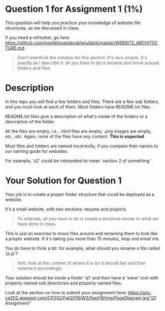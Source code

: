 # Question 1 for Assignment 1 (1%)

This question will help you practice your knowledge of website file structures,
as we discussed in class.

If you need a refresher, go here 
https://github.com/josefelixsandoval/wlu/blob/master/WEBSITE_ARCHITECTURE.md.

> Don't overthink the solution for this section. It's very simple. It's exactly as I describe it: all you have to do is rename and move around folders and files.

# Description
In this repo you will find a few folders and files. There are a few sub folders, and you must look at each of them. Most folders have README.txt files.

README.txt files give a description of what's inside of the folders or a description of the folder.

All the files are empty, i.e., .html files are empty, .png images are empty, etc., etc. Again, none of the files have any content. **This is expected**.

Most files and folders are named incorrectly, if you compare their names to our naming guide for websites.

For example, 's2' could be interpreted to mean 'section 2 of something.'

# Your Solution for Question 1
Your job is to create a proper folder structure that could be deployed as a website. 

It's a small website, with two sections: resume and projects.

> To reiterate, all you have to do is create a structure similar to what we have done in class. 

This is just an exercise to move files around and renaming them to look like a proper website. If it's taking you more than 15 minutes, stop and email me.

You do have to think a bit: for example, what should you rename a file called 'js.js'? 
> Hint: look at the context of where it is (or it should be) and then rename it accordingly.

Your solution should be inside a folder 'q1' and then have a 'www' root with properly named sub directories and properly named files.

Look at the section on how to submit your assignment here: https://wlu-cp202.appspot.com/CP202/Fall2019/W3/Sept19/img/PageDiagram.jpg"Q1 Assignment" 
